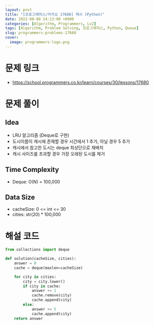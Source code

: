 ```yaml
---
layout: post
title: "[프로그래머스/카카오 17680] 캐시 (Python)"
date: 2022-08-08 14:13:00 +0900
categories: [Algorithm, Programmers, Lv2]
tags: [Algorithm, Problem Solving, 프로그래머스, Python, Queue]
slug: programmers-problems-17680
cover:
  image: programmers-logo.png
---
```


# 문제 링크
- https://school.programmers.co.kr/learn/courses/30/lessons/17680

# 문제 풀이

## Idea
- LRU 알고리즘 (Deque로 구현)
- 도시이름이 캐시에 존재할 경우 시간에서 1 추가, 아닐 경우 5 추가
- 캐시에서 참고한 도시는 deque 최상단으로 재배치
- 캐시 사이즈를 초과할 경우 가장 오래된 도시를 제거

## Time Complexity
- Deque: O(N) = 100,000

## Data Size
- cacheSize: 0 <= int <= 30
- cities: str(20) * 100,000

# 해설 코드

```python
from collections import deque

def solution(cacheSize, cities):
    answer = 0
    cache = deque(maxlen=cacheSize)

    for city in cities:
        city = city.lower()
        if city in cache:
            answer += 1
            cache.remove(city)
            cache.append(city)
        else:
            answer += 5
            cache.append(city)
    return answer
```